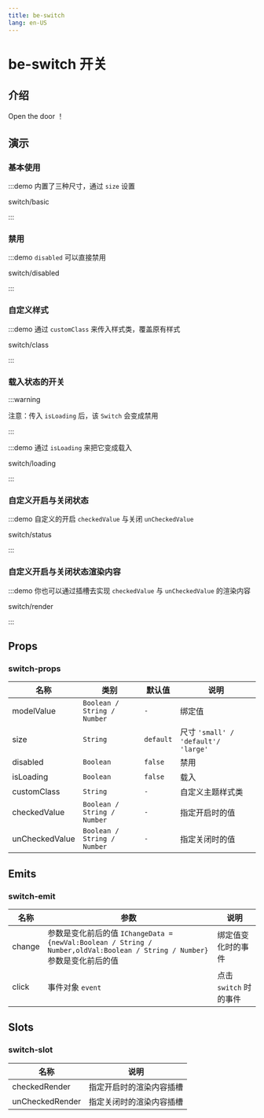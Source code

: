 ```yaml
---
title: be-switch
lang: en-US
---
```


# be-switch 开关

## 介绍

Open the door ！


## 演示

### 基本使用

:::demo 内置了三种尺寸，通过 `size` 设置

switch/basic

:::

### 禁用

:::demo `disabled` 可以直接禁用

switch/disabled

:::

### 自定义样式

:::demo 通过 `customClass` 来传入样式类，覆盖原有样式

switch/class

:::

### 载入状态的开关
:::warning

注意：传入 `isLoading` 后，该 `Switch` 会变成禁用

:::

:::demo 通过 `isLoading` 来把它变成载入

switch/loading

:::

### 自定义开启与关闭状态

:::demo 自定义的开启 `checkedValue` 与关闭 `unCheckedValue`

switch/status

:::

### 自定义开启与关闭状态渲染内容

:::demo 你也可以通过插槽去实现 `checkedValue` 与 `unCheckedValue` 的渲染内容

switch/render

:::



## Props

### switch-props

| 名称             | 类别                           | 默认值     | 说明                                |
|----------------|--------------------------------|-----------|-----------------------------------|
| modelValue     | `Boolean / String / Number`    | `-`       | 绑定值                               |
| size           | `String`                       | `default` | 尺寸 `'small' / 'default'/ 'large'` |
| disabled       | `Boolean`                      | `false`   | 禁用                                |
| isLoading      | `Boolean`                     | `false`   | 载入                                |
| customClass    | `String`                       | `-`       | 自定义主题样式类                          |
| checkedValue   | `Boolean / String / Number`    | `-`       | 指定开启时的值                           |
| unCheckedValue | `Boolean / String / Number`    | `-`       | 指定关闭时的值                           |


## Emits

### switch-emit

| 名称             | 参数                                                                                                                 | 说明               |
|----------------|--------------------------------------------------------------------------------------------------------------------|------------------|
| change         | 参数是变化前后的值 `IChangeData = {newVal:Boolean / String / Number,oldVal:Boolean / String / Number}`参数是变化前后的值  | 绑定值变化时的事件        |
| click          | 事件对象 `event`                                                                                                       | 点击 `switch` 时的事件 |


## Slots

### switch-slot

| 名称                  | 说明                    |  
|---------------------|-----------------------|
| checkedRender      | 指定开启时的渲染内容插槽  |
| unCheckedRender    | 指定关闭时的渲染内容插槽  |



